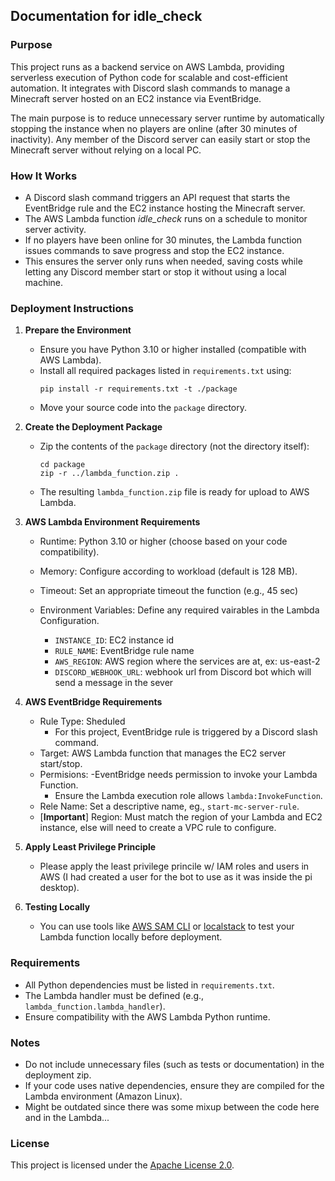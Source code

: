 ## Documentation for idle_check

### Purpose

This project runs as a backend service on AWS Lambda, providing serverless execution of Python code for scalable and cost-efficient automation. It integrates with Discord slash commands to manage a Minecraft server hosted on an EC2 instance via EventBridge.

The main purpose is to reduce unnecessary server runtime by automatically stopping the instance when no players are online (after 30 minutes of inactivity). Any member of the Discord server can easily start or stop the Minecraft server without relying on a local PC.

### How It Works

- A Discord slash command triggers an API request that starts the EventBridge rule and the EC2 instance hosting the Minecraft server.
- The AWS Lambda function *idle_check* runs on a schedule to monitor server activity.
- If no players have been online for 30 minutes, the Lambda function issues commands to save progress and stop the EC2 instance.
- This ensures the server only runs when needed, saving costs while letting any Discord member start or stop it without using a local machine.

### Deployment Instructions

1. **Prepare the Environment**
    - Ensure you have Python 3.10 or higher installed (compatible with AWS Lambda).
    - Install all required packages listed in `requirements.txt` using:
      ```
      pip install -r requirements.txt -t ./package
      ```
    - Move your source code into the `package` directory.

2. **Create the Deployment Package**
    - Zip the contents of the `package` directory (not the directory itself):
      ```
      cd package
      zip -r ../lambda_function.zip .
      ```
    - The resulting `lambda_function.zip` file is ready for upload to AWS Lambda.

3. **AWS Lambda Environment Requirements**
    - Runtime: Python 3.10 or higher (choose based on your code compatibility).
    - Memory: Configure according to workload (default is 128 MB).
    - Timeout: Set an appropriate timeout the function (e.g., 45 sec)
    - Environment Variables: Define any required vairables in the Lambda Configuration.

      - `INSTANCE_ID`: EC2 instance id
      - `RULE_NAME`: EventBridge rule name
      - `AWS_REGION`: AWS region where the services are at, ex: us-east-2 
      - `DISCORD_WEBHOOK_URL`: webhook url from Discord bot which will send a message in the sever

4. **AWS EventBridge Requirements**
    - Rule Type: Sheduled
      - For this project, EventBridge rule is triggered by a Discord slash command.
    - Target: AWS Lambda function that manages the EC2 server start/stop.
    - Permisions: 
      -EventBridge needs permission to invoke your Lambda Function.
      - Ensure the Lambda execution role allows `lambda:InvokeFunction`.
    - Rele Name: Set a descriptive name, eg., `start-mc-server-rule`.
    - [**Important**] Region: Must match the region of your Lambda and EC2 instance, else will need to create a VPC rule to configure. 

5. **Apply Least Privilege Principle**
    - Please apply the least privilege princile w/ IAM roles and users in AWS (I had created a user for the bot to use as it was inside the pi desktop).

6. **Testing Locally**
    - You can use tools like [AWS SAM CLI](https://docs.aws.amazon.com/serverless-application-model/latest/developerguide/serverless-sam-cli.html) or [localstack](https://github.com/localstack/localstack) to test your Lambda function locally before deployment.

### Requirements

- All Python dependencies must be listed in `requirements.txt`.
- The Lambda handler must be defined (e.g., `lambda_function.lambda_handler`).
- Ensure compatibility with the AWS Lambda Python runtime.

### Notes

- Do not include unnecessary files (such as tests or documentation) in the deployment zip.
- If your code uses native dependencies, ensure they are compiled for the Lambda environment (Amazon Linux).
- Might be outdated since there was some mixup between the code here and in the Lambda...

### License

This project is licensed under the [Apache License 2.0](https://www.apache.org/licenses/LICENSE-2.0).